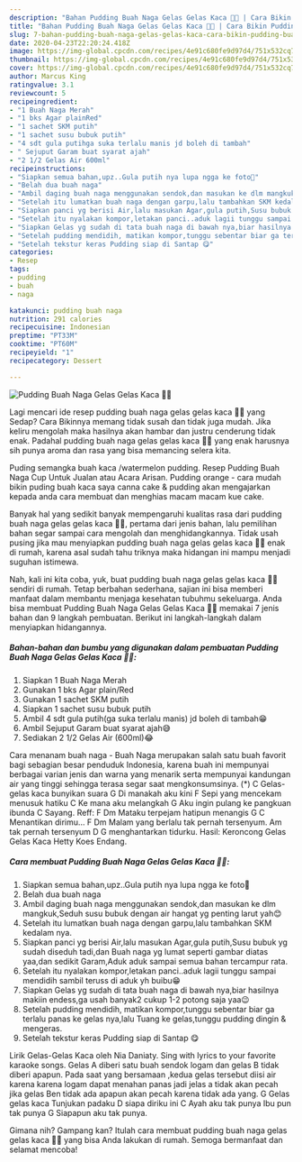 ```yaml
---
description: "Bahan Pudding Buah Naga Gelas Gelas Kaca 🍮🍷 | Cara Bikin Pudding Buah Naga Gelas Gelas Kaca 🍮🍷 Yang Enak Dan Mudah"
title: "Bahan Pudding Buah Naga Gelas Gelas Kaca 🍮🍷 | Cara Bikin Pudding Buah Naga Gelas Gelas Kaca 🍮🍷 Yang Enak Dan Mudah"
slug: 7-bahan-pudding-buah-naga-gelas-gelas-kaca-cara-bikin-pudding-buah-naga-gelas-gelas-kaca-yang-enak-dan-mudah
date: 2020-04-23T22:20:24.418Z
image: https://img-global.cpcdn.com/recipes/4e91c680fe9d97d4/751x532cq70/pudding-buah-naga-gelas-gelas-kaca-🍮🍷-foto-resep-utama.jpg
thumbnail: https://img-global.cpcdn.com/recipes/4e91c680fe9d97d4/751x532cq70/pudding-buah-naga-gelas-gelas-kaca-🍮🍷-foto-resep-utama.jpg
cover: https://img-global.cpcdn.com/recipes/4e91c680fe9d97d4/751x532cq70/pudding-buah-naga-gelas-gelas-kaca-🍮🍷-foto-resep-utama.jpg
author: Marcus King
ratingvalue: 3.1
reviewcount: 5
recipeingredient:
- "1 Buah Naga Merah"
- "1 bks Agar plainRed"
- "1 sachet SKM putih"
- "1 sachet susu bubuk putih"
- "4 sdt gula putihga suka terlalu manis jd boleh di tambah"
- " Sejuput Garam buat syarat ajah"
- "2 1/2 Gelas Air 600ml"
recipeinstructions:
- "Siapkan semua bahan,upz..Gula putih nya lupa ngga ke foto🙈"
- "Belah dua buah naga"
- "Ambil daging buah naga menggunakan sendok,dan masukan ke dlm mangkuk,Seduh susu bubuk dengan air hangat yg penting larut yah😊"
- "Setelah itu lumatkan buah naga dengan garpu,lalu tambahkan SKM kedalam nya."
- "Siapkan panci yg berisi Air,lalu masukan Agar,gula putih,Susu bubuk yg sudah diseduh tadi,dan Buah naga yg lumat seperti gambar diatas yaa,dan sedikit Garam,Aduk aduk sampai semua bahan tercampur rata."
- "Setelah itu nyalakan kompor,letakan panci..aduk lagii tunggu sampai mendidih sambil teruss di aduk yh buibu😁"
- "Siapkan Gelas yg sudah di tata buah naga di bawah nya,biar hasilnya makiin endess,ga usah banyak2 cukup 1-2 potong saja yaa😉"
- "Setelah pudding mendidih, matikan kompor,tunggu sebentar biar ga terlalu panas ke gelas nya,lalu Tuang ke gelas,tunggu pudding dingin &amp; mengeras."
- "Setelah tekstur keras Pudding siap di Santap 😋"
categories:
- Resep
tags:
- pudding
- buah
- naga

katakunci: pudding buah naga 
nutrition: 291 calories
recipecuisine: Indonesian
preptime: "PT33M"
cooktime: "PT60M"
recipeyield: "1"
recipecategory: Dessert

---
```



![Pudding Buah Naga Gelas Gelas Kaca 🍮🍷](https://img-global.cpcdn.com/recipes/4e91c680fe9d97d4/751x532cq70/pudding-buah-naga-gelas-gelas-kaca-🍮🍷-foto-resep-utama.jpg)

Lagi mencari ide resep pudding buah naga gelas gelas kaca 🍮🍷 yang Sedap? Cara Bikinnya memang tidak susah dan tidak juga mudah. Jika keliru mengolah maka hasilnya akan hambar dan justru cenderung tidak enak. Padahal pudding buah naga gelas gelas kaca 🍮🍷 yang enak harusnya sih punya aroma dan rasa yang bisa memancing selera kita.

Puding semangka buah kaca /watermelon pudding. Resep Pudding Buah Naga Cup Untuk Jualan atau Acara Arisan. Pudding orange - cara mudah bikin puding buah kaca saya canna cake &amp; pudding akan mengajarkan kepada anda cara membuat dan menghias macam macam kue cake.

Banyak hal yang sedikit banyak mempengaruhi kualitas rasa dari pudding buah naga gelas gelas kaca 🍮🍷, pertama dari jenis bahan, lalu pemilihan bahan segar sampai cara mengolah dan menghidangkannya. Tidak usah pusing jika mau menyiapkan pudding buah naga gelas gelas kaca 🍮🍷 enak di rumah, karena asal sudah tahu triknya maka hidangan ini mampu menjadi suguhan istimewa.


Nah, kali ini kita coba, yuk, buat pudding buah naga gelas gelas kaca 🍮🍷 sendiri di rumah. Tetap berbahan sederhana, sajian ini bisa memberi manfaat dalam membantu menjaga kesehatan tubuhmu sekeluarga. Anda bisa membuat Pudding Buah Naga Gelas Gelas Kaca 🍮🍷 memakai 7 jenis bahan dan 9 langkah pembuatan. Berikut ini langkah-langkah dalam menyiapkan hidangannya.

<!--inarticleads1-->

##### Bahan-bahan dan bumbu yang digunakan dalam pembuatan Pudding Buah Naga Gelas Gelas Kaca 🍮🍷:

1. Siapkan 1 Buah Naga Merah
1. Gunakan 1 bks Agar plain/Red
1. Gunakan 1 sachet SKM putih
1. Siapkan 1 sachet susu bubuk putih
1. Ambil 4 sdt gula putih(ga suka terlalu manis) jd boleh di tambah😁
1. Ambil  Sejuput Garam buat syarat ajah😅
1. Sediakan 2 1/2 Gelas Air (600ml)😂


Cara menanam buah naga - Buah Naga merupakan salah satu buah favorit bagi sebagian besar penduduk Indonesia, karena buah ini mempunyai berbagai varian jenis dan warna yang menarik serta mempunyai kandungan air yang tinggi sehingga terasa segar saat mengkonsumsinya. (*) C Gelas-gelas kaca bunyikan suara G Di manakah aku kini F Sepi yang mencekam menusuk hatiku C Ke mana aku melangkah G Aku ingin pulang ke pangkuan ibunda C Sayang. Reff: F Dm Mataku terpejam hatipun menangis G C Menantikan dirimu… F Dm Malam yang berlalu tak pernah tersenyum. Am tak pernah tersenyum D G menghantarkan tidurku. Hasil: Keroncong Gelas Gelas Kaca Hetty Koes Endang. 

<!--inarticleads2-->

##### Cara membuat Pudding Buah Naga Gelas Gelas Kaca 🍮🍷:

1. Siapkan semua bahan,upz..Gula putih nya lupa ngga ke foto🙈
1. Belah dua buah naga
1. Ambil daging buah naga menggunakan sendok,dan masukan ke dlm mangkuk,Seduh susu bubuk dengan air hangat yg penting larut yah😊
1. Setelah itu lumatkan buah naga dengan garpu,lalu tambahkan SKM kedalam nya.
1. Siapkan panci yg berisi Air,lalu masukan Agar,gula putih,Susu bubuk yg sudah diseduh tadi,dan Buah naga yg lumat seperti gambar diatas yaa,dan sedikit Garam,Aduk aduk sampai semua bahan tercampur rata.
1. Setelah itu nyalakan kompor,letakan panci..aduk lagii tunggu sampai mendidih sambil teruss di aduk yh buibu😁
1. Siapkan Gelas yg sudah di tata buah naga di bawah nya,biar hasilnya makiin endess,ga usah banyak2 cukup 1-2 potong saja yaa😉
1. Setelah pudding mendidih, matikan kompor,tunggu sebentar biar ga terlalu panas ke gelas nya,lalu Tuang ke gelas,tunggu pudding dingin &amp; mengeras.
1. Setelah tekstur keras Pudding siap di Santap 😋


Lirik Gelas-Gelas Kaca oleh Nia Daniaty. Sing with lyrics to your favorite karaoke songs. Gelas A diberi satu buah sendok logam dan gelas B tidak diberi apapun. Pada saat yang bersamaan ,kedua gelas tersebut diisi air karena karena logam dapat menahan panas jadi jelas a tidak akan pecah jika gelas Ben tidak ada apapun akan pecah karena tidak ada yang. G Gelas gelas kaca Tunjukan padaku D siapa diriku ini C Ayah aku tak punya Ibu pun tak punya G Siapapun aku tak punya. 

Gimana nih? Gampang kan? Itulah cara membuat pudding buah naga gelas gelas kaca 🍮🍷 yang bisa Anda lakukan di rumah. Semoga bermanfaat dan selamat mencoba!
